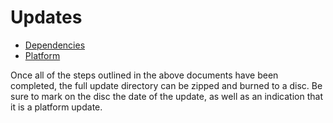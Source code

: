 # Updates

* [Dependencies](./01-dependencies.md)
* [Platform](./02-platform.md)

Once all of the steps outlined in the above documents have been completed, the full update directory can be zipped and burned to a disc. Be sure to mark on the disc the date of the update, as well as an indication that it is a platform update.
